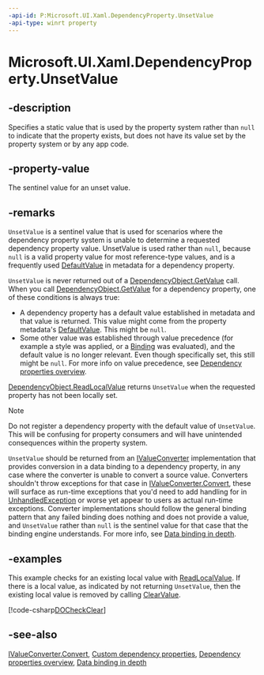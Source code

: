 ```yaml
---
-api-id: P:Microsoft.UI.Xaml.DependencyProperty.UnsetValue
-api-type: winrt property
---
```


<!-- Property syntax
public object UnsetValue { get; }
-->

# Microsoft.UI.Xaml.DependencyProperty.UnsetValue

## -description

Specifies a static value that is used by the property system rather than `null` to indicate that the property exists, but does not have its value set by the property system or by any app code.

## -property-value

The sentinel value for an unset value.

## -remarks

`UnsetValue` is a sentinel value that is used for scenarios where the dependency property system is unable to determine a requested dependency property value. UnsetValue is used rather than `null`, because `null` is a valid property value for most reference-type values, and is a frequently used [DefaultValue](propertymetadata_defaultvalue.md) in metadata for a dependency property.

`UnsetValue` is never returned out of a [DependencyObject.GetValue](dependencyobject_getvalue_229640130.md) call. When you call [DependencyObject.GetValue](dependencyobject_getvalue_229640130.md) for a dependency property, one of these conditions is always true:

+ A dependency property has a default value established in metadata and that value is returned. This value might come from the property metadata's [DefaultValue](propertymetadata_defaultvalue.md). This might be `null`.
+ Some other value was established through value precedence (for example a style was applied, or a [Binding](../microsoft.ui.xaml.data/binding.md) was evaluated), and the default value is no longer relevant. Even though specifically set, this still might be `null`. For more info on value precedence, see [Dependency properties overview](/windows/uwp/xaml-platform/dependency-properties-overview).

[DependencyObject.ReadLocalValue](dependencyobject_readlocalvalue_1526948202.md) returns `UnsetValue` when the requested property has not been locally set.

> [!NOTE]
> Do not register a dependency property with the default value of `UnsetValue`. This will be confusing for property consumers and will have unintended consequences within the property system.

<!--<rem  xmlns:xsi="http://www.w3.org/2001/XMLSchema-instance">Comment out don't think this applies. UnsetValue has a special meaning when used as the return value of a property changed callback.</rem>-->
`UnsetValue` should be returned from an [IValueConverter](../microsoft.ui.xaml.data/ivalueconverter.md) implementation that provides conversion in a data binding to a dependency property, in any case where the converter is unable to convert a source value. Converters shouldn't throw exceptions for that case in [IValueConverter.Convert](../microsoft.ui.xaml.data/ivalueconverter_convert_101701969.md), these will surface as run-time exceptions that you'd need to add handling for in [UnhandledException](application_unhandledexception.md) or worse yet appear to users as actual run-time exceptions. Converter implementations should follow the general binding pattern that any failed binding does nothing and does not provide a value, and `UnsetValue` rather than `null` is the sentinel value for that case that the binding engine understands. For more info, see [Data binding in depth](/windows/uwp/data-binding/data-binding-in-depth).

## -examples

This example checks for an existing local value with [ReadLocalValue](dependencyobject_readlocalvalue_1526948202.md). If there is a local value, as indicated by not returning `UnsetValue`, then the existing local value is removed by calling [ClearValue](dependencyobject_clearvalue_171358816.md).

[!code-csharp[DOCheckClear](../microsoft.ui.xaml/code/DOandDPExamples/csharp/Class1.cs#SnippetDOCheckClear)]

## -see-also

[IValueConverter.Convert](../microsoft.ui.xaml.data/ivalueconverter_convert_101701969.md), [Custom dependency properties](/windows/uwp/xaml-platform/custom-dependency-properties), [Dependency properties overview](/windows/uwp/xaml-platform/dependency-properties-overview), [Data binding in depth](/windows/uwp/data-binding/data-binding-in-depth)
